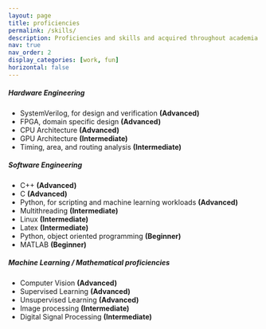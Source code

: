 ```yaml
---
layout: page
title: proficiencies
permalink: /skills/
description: Proficiencies and skills and acquired throughout academia and industry 
nav: true
nav_order: 2
display_categories: [work, fun]
horizontal: false
---
```

<h5> Hardware Engineering </h5>
<ul>
<li> SystemVerilog, for design and verification  <b> (Advanced) </b> </li> 
<li> FPGA, domain specific design <b> (Advanced) </b></li>
<li> CPU Architecture <b> (Advanced) </b></li>
<li> GPU Architecture <b> (Intermediate) </b></li>
<li> Timing, area, and routing analysis <b> (Intermediate) </b></li>
</ul>
  
<h5> Software Engineering</h5>
<ul>
<li> C++ <b> (Advanced) </b> </li>
<li> C <b> (Advanced) </b></li>
<li> Python, for scripting and machine learning workloads <b> (Advanced) </b></li>
<li> Multithreading <b> (Intermediate) </b></li>
<li> Linux <b> (Intermediate) </b></li>
<li> Latex <b> (Intermediate) </b></li>
<li> Python, object oriented programming <b> (Beginner) </b></li>
<li> MATLAB <b> (Beginner) </b></li>
</ul>

<h5> Machine Learning / Mathematical proficiencies </h5>
<ul>
<li> Computer Vision <b> (Advanced) </b> </li>
<li> Supervised Learning <b> (Advanced) </b></li>
<li> Unsupervised Learning <b> (Advanced) </b></li>
<li> Image processing <b> (Intermediate) </b></li>
<li> Digital Signal Processing <b> (Intermediate) </b></li>
</ul>

